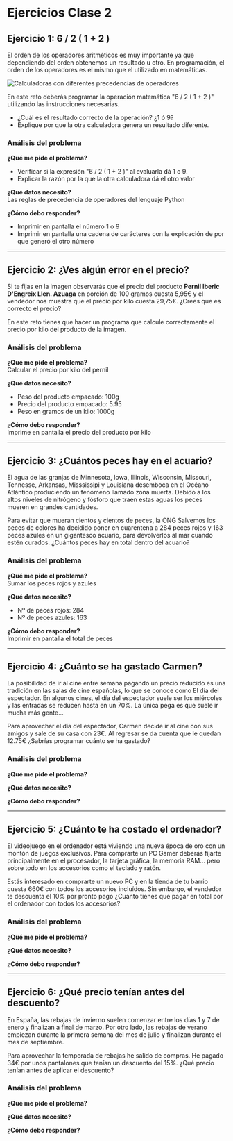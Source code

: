 # Ejercicios Clase 2

## Ejercicio 1:  6 / 2 ( 1 + 2 )
El orden de los operadores aritméticos es muy importante ya que dependiendo del orden obtenemos un resultado u otro. En programación, el orden de los operadores es el mismo que el utilizado en matemáticas.

![Calculadoras con diferentes precedencias de operadores](https://s1.eestatic.com/2019/06/06/actualidad/actualidad_404223507_130573023_1706x960.jpg)

En este reto deberás programar la operación matemática "6 / 2 ( 1 + 2 )" utilizando las instrucciones necesarias.
* ¿Cuál es el resultado correcto de la operación? ¿1 ó 9?
* Explique por que la otra calculadora genera un resultado diferente.


### Análisis del problema

**¿Qué me pide el problema?**  
* Verificar si la expresión "6 / 2 ( 1 + 2 )" al evaluarla dá 1 o 9.
* Explicar la razón por la que la otra calculadora dá el otro valor 

**¿Qué datos necesito?**  
Las reglas de precedencia de operadores del lenguaje Python

**¿Cómo debo responder?**  
* Imprimir en pantalla el número 1 o 9
* Imprimir en pantalla una cadena de carácteres con la explicación de por que generó el otro número

***

## Ejercicio 2: ¿Ves algún error en el precio?

Si te fijas en la imagen observarás que el precio del producto **Pernil Iberic D'Engreix Llen. Azuaga** en porción de 100 gramos cuesta 5,95€ y el vendedor nos muestra que el precio por kilo cuesta 29,75€. ¿Crees que es correcto el precio?

En este reto tienes que hacer un programa que calcule correctamente el precio por kilo del producto de la imagen.

### Análisis del problema

**¿Qué me pide el problema?**  
Calcular el precio por kilo del pernil

**¿Qué datos necesito?**
* Peso del producto empacado: 100g
* Precio del producto empacado: 5.95
* Peso en gramos de un kilo: 1000g

**¿Cómo debo responder?**  
Imprime en pantalla el precio del producto por kilo

***

## Ejercicio 3: ¿Cuántos peces hay en el acuario?
El agua de las granjas de Minnesota, Iowa, Illinois, Wisconsin, Missouri, Tennesse, Arkansas, Misssissipi y Louisiana desemboca en el Océano Atlántico produciendo un fenómeno llamado zona muerta. Debido a los altos niveles de nitrógeno y fósforo que traen estas aguas los peces mueren en grandes cantidades.

Para evitar que mueran cientos y cientos de peces, la ONG Salvemos los peces de colores ha decidido poner en cuarentena a 284 peces rojos y 163 peces azules en un gigantesco acuario, para devolverlos al mar cuando estén curados. ¿Cuántos peces hay en total dentro del acuario?

### Análisis del problema

**¿Qué me pide el problema?**  
Sumar los peces rojos y azules  

**¿Qué datos necesito?**
* Nº de peces rojos: 284  
* Nº de peces azules: 163

**¿Cómo debo responder?**  
Imprimir en pantalla el total de peces

***

## Ejercicio 4: ¿Cuánto se ha gastado Carmen?
La posibilidad de ir al cine entre semana pagando un precio reducido es una tradición en las salas de cine españolas, lo que se conoce como El día del espectador. En algunos cines, el día del espectador suele ser los miércoles y las entradas se reducen hasta en un 70%. La única pega es que suele ir mucha más gente...

Para aprovechar el día del espectador, Carmen decide ir al cine con sus amigos y sale de su casa con 23€. Al regresar se da cuenta que le quedan 12.75€ ¿Sabrías programar cuánto se ha gastado?

### Análisis del problema

**¿Qué me pide el problema?**  

**¿Qué datos necesito?**

**¿Cómo debo responder?**  

***

## Ejercicio 5: ¿Cuánto te ha costado el ordenador?
El videojuego en el ordenador está viviendo una nueva época de oro con un montón de juegos exclusivos. Para comprarte un PC Gamer deberás fijarte principalmente en el procesador, la tarjeta gráfica, la memoria RAM... pero sobre todo en los accesorios como el teclado y ratón.

Estás interesado en comprarte un nuevo PC y en la tienda de tu barrio cuesta 660€ con todos los accesorios incluídos. Sin embargo, el vendedor te descuenta el 10% por pronto pago ¿Cuánto tienes que pagar en total por el ordenador con todos los accesorios?

### Análisis del problema

**¿Qué me pide el problema?**  

**¿Qué datos necesito?**

**¿Cómo debo responder?**  

***

## Ejercicio 6: ¿Qué precio tenían antes del descuento?

En España, las rebajas de invierno suelen comenzar entre los días 1 y 7 de enero y finalizan a final de marzo. Por otro lado, las rebajas de verano empiezan durante la primera semana del mes de julio y finalizan durante el mes de septiembre.

Para aprovechar la temporada de rebajas he salido de compras. He pagado 34€ por unos pantalones que tenían un descuento del 15%. ¿Qué precio tenían antes de aplicar el descuento?


### Análisis del problema

**¿Qué me pide el problema?**  

**¿Qué datos necesito?**

**¿Cómo debo responder?**  